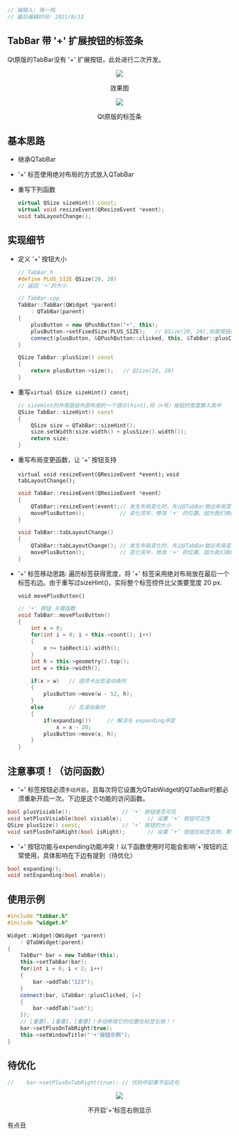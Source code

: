 ```cpp
// 编辑人: 陈一鸣
// 最后编辑时间: 2021/8/13
```

 ## TabBar 带 '+' 扩展按钮的标签条

Qt原版的TabBar没有 '+' 扩展按钮，此处进行二次开发。

<p align="center"><img src="https://gitee.com/aiyudehua/drawing-bed/raw/master/https://gitee.com/aiyudehua/drawing-bed/tree/master/img/20210813224429.png" /> </p>             <p align="center">效果图</p>

<p align="center"><img src="https://gitee.com/aiyudehua/drawing-bed/raw/master/https://gitee.com/aiyudehua/drawing-bed/tree/master/img/20210813224453.png" /> </p>             <p align="center">Qt原版的标签条</p>

## 基本思路

- 继承QTabBar

- '+' 标签使用绝对布局的方式放入QTabBar

- 重写下列函数

  ```cpp
  virtual QSize sizeHint() const;
  virtual void resizeEvent(QResizeEvent *event);
  void tabLayoutChange();
  ```

## 实现细节

- 定义 '+' 按钮大小

  ```cpp
  // TabBar.h
  #define PLUS_SIZE QSize(20, 20)
  // 返回 '+'的大小
  ```

  ```cpp
  // TabBar.cpp
  TabBar::TabBar(QWidget *parent)
      : QTabBar(parent)
  {
      plusButton = new QPushButton("+", this);
      plusButton->setFixedSize(PLUS_SIZE);   // QSize(20, 20),但是按钮的大小比这个大！
      connect(plusButton, &QPushButton::clicked, this, &TabBar::plusClicked); // '+' 信号
  }
  
  QSize TabBar::plusSize() const
  {
      return plusButton->size();   // QSize(20, 20)
  }
  ```

- 重写`virtual QSize sizeHint() const;`

  ```cpp
  // sizeHint的作用是给外部布局的一个提示(hint),将（+号）按钮的宽度算入其中
  QSize TabBar::sizeHint() const
  {
      QSize size = QTabBar::sizeHint();
      size.setWidth(size.width() + plusSize().width());
      return size;
  }
  ```

- 重写布局变更函数，让 '+' 按钮支持

  `virtual void resizeEvent(QResizeEvent *event);`
  `void tabLayoutChange();`

  ```cpp
  void TabBar::resizeEvent(QResizeEvent *event)
  {
      QTabBar::resizeEvent(event);// 发生布局变化时，先让QTabBar做出布局变化
      movePlusButton();           // 变化完毕，修改 '+' 的位置。因为我们用的绝对布局
  }
  
  void TabBar::tabLayoutChange()
  {
      QTabBar::tabLayoutChange(); // 发生布局变化时，先让QTabBar做出布局变化
      movePlusButton();           // 变化完毕，修改 '+' 的位置。因为我们用的绝对布局
  }
  ```

- '+' 标签移动思路: 遍历标签获得宽度，将 '+' 标签采用绝对布局放在最后一个标签右边。由于重写过sizeHint()，实际整个标签控件比父类要宽度 20 px.

  `void movePlusButton()`
  
  ```cpp
  // '+' 按钮 关键函数
  void TabBar::movePlusButton()
  {
      int x = 0;
      for(int i = 0; i < this->count(); i++)
      {
          x += tabRect(i).width();
      }
      int h = this->geometry().top();
      int w = this->width();
  
      if(x > w)   // 选项卡出现滚动条时
      {
          plusButton->move(w - 52, h);
      }
      else        // 无滚动条时
      {
          if(expanding())     // 解决与 expanding冲突
              x = x - 20;
          plusButton->move(x, h);
      }
  }
  ```
  
  

## 注意事项！（访问函数）

- '+' 标签按钮必须`手动开启`，且每次将它设置为QTabWidget的QTabBar时都必须重新开启一次。下边是这个功能的访问函数。

```cpp
bool plusVisiable();				// '+' 按钮是否可见
void setPlusVisiable(bool visiable);		// 设置 '+' 按钮可见性
QSize plusSize() const;				// ‘+’ 按钮的大小
void setPlusOnTabRight(bool isRight);		// 设置 ‘+’ 按钮在标签右侧，默认是在标签上的！
```

- '+' 按钮功能与expending功能冲突！以下函数使用时可能会影响'+'按钮的正常使用，具体影响在下边有提到（待优化）

```cpp
bool expanding();
void setExpanding(bool enable);
```

## 使用示例

```cpp
#include "tabbar.h"
#include "widget.h"

Widget::Widget(QWidget *parent)
    : QTabWidget(parent)
{
    TabBar* bar = new TabBar(this);
    this->setTabBar(bar);
    for(int i = 0; i < 2; i++)
    {
        bar->addTab("123");
    }
    connect(bar, &TabBar::plusClicked, [=]
    {
        bar->addTab("aab");
    });
    // [重要]、[重要]、[重要]！手动修改它的位置在标签右侧！！
    bar->setPlusOnTabRight(true);
    this->setWindowTitle("'+'按钮示例");
}
```

## 待优化

```cpp
//    bar->setPlusOnTabRight(true);	// 代码中如果不加这句
```

<p align="center"><img src="https://gitee.com/aiyudehua/drawing-bed/raw/master/https://gitee.com/aiyudehua/drawing-bed/tree/master/img/20210813231716.png" /> </p>             <p align="center">不开启'+'标签右侧显示</p>

有点丑
